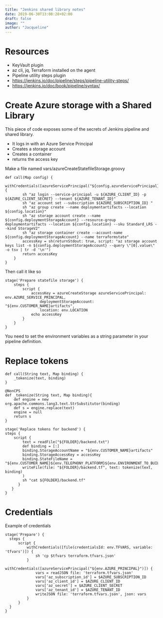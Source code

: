 ```yaml
---
title: "Jenkins shared library notes"
date: 2019-06-30T13:08:28+02:00
draft: false
image: ""
author: "Jacqueline"
---
```

# Resources

* KeyVault plugin
* az cli, jq, Terraform installed on the agent
* Pipeline utility steps plugin
* https://jenkins.io/doc/pipeline/steps/pipeline-utility-steps/
* https://jenkins.io/doc/book/pipeline/syntax/


# Create Azure storage with a Shared Library

This piece of code exposes some of the secrets of Jenkins pipeline and shared library.

* It logs in with an Azure Service Principal
* Creates a storage account
* Creates a container
* returns the access key

Make a file named vars/azureCreateStatefileStorage.groovy

```
def call(Map config) {
    withCredentials([azureServicePrincipal("${config.azureServicePrincipal}")]) {
        sh "az login --service-principal -u ${AZURE_CLIENT_ID} -p ${AZURE_CLIENT_SECRET} --tenant ${AZURE_TENANT_ID}"
        sh "az account set --subscription ${AZURE_SUBSCRIPTION_ID} "
        sh "az group create --name deploymentartifacts --location ${config.location}"
        sh "az storage account create --name ${config.deploymentStorageAccount} --resource-group deploymentartifacts --location ${config.location} --sku Standard_LRS --kind StorageV2"
        sh "az storage container create --account-name ${config.deploymentStorageAccount} --name terraformstate"
        accessKey = sh(returnStdout: true, script: "az storage account keys list -n ${config.deploymentStorageAccount} --query \"[0].value\" -o tsv | tr -d '\n'")
        return accessKey
    }   
}
```

Then call it like so

```
stage('Prepare statefile storage') {
    steps {
        script {
            accessKey = azureCreateStorage azureServicePrincipal: env.AZURE_SERVICE_PRINCIPAL,
                deploymentStorageAccount: "${env.CUSTOMER_NAME}artifacts",
                location: env.LOCATION
            echo accessKey
        }
    }
}
```

You need to set the environment variables as a string parameter in your pipeline definition.


# Replace tokens



```
def call(String text, Map binding) {
    _tokenize(text, binding)
}

@NonCPS
def _tokenize(String text, Map binding){
    def engine = new org.apache.commons.lang3.text.StrSubstitutor(binding)
    def s = engine.replace(text)
    engine = null
    return s
}
```

```
stage('Replace tokens for backend') {
steps {
    script {
        text = readFile("${FOLDER}/backend.txt")
        def binding = [:]
        binding.StorageAccountName = "${env.CUSTOMER_NAME}artifacts"                         
        binding.StorageAccessKey = accessKey
        binding.StateFileName = "${env.CUSTOMER_NAME}${env.TELEPHONY_PLATFORM}${env.ENVIRONMENT_TO_BUILD}artifacts"
        writeFile(file: "${FOLDER}/backend.tf", text: tokenize(text, binding)
        )
        sh "cat ${FOLDER}/backend.tf"  
      }
   }
}
```


# Credentials

Example of credentials

```
stage('Prepare') {
  steps {
      script {
          withCredentials([file(credentialsId: env.TFVARS, variable: 'tfvars')]) {
              sh 'cp $tfvars terraform.tfvars.json'
          }
          withCredentials([azureServicePrincipal("${env.AZURE_PRINCIPAL}")]) {
              vars = readJSON file: 'terraform.tfvars.json'
              vars['az_subscription_id'] = $AZURE_SUBSCRIPTION_ID
              vars['az_client_id'] = $AZURE_CLIENT_ID
              vars['az_secret'] = $AZURE_CLIENT_SECRET
              vars['az_tenant_id'] = $AZURE_TENANT_ID
              writeJSON file: 'terraform.tfvars.json', json: vars
          }                           
      }
  }
}
```
